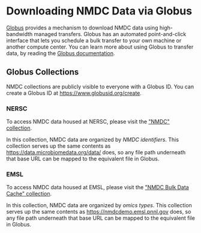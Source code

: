 # Downloading NMDC Data via Globus

[Globus](https://globus.org) provides a mechanism to download NMDC data using high-bandwidth managed transfers. Globus has an automated point-and-click interface that lets you schedule a bulk transfer to your own machine or another compute center. You can learn more about using Globus to transfer data, by reading the [Globus documentation](https://www.globus.org/data-transfer).

## Globus Collections

NMDC collections are publicly visible to everyone with a Globus ID. You can create a Globus ID at https://www.globusid.org/create.

### NERSC

To access NMDC data housed at NERSC, please visit the ["NMDC" collection](https://app.globus.org/file-manager?origin_id=72dd396a-2242-11ec-a0a4-6b21ca6daf73&origin_path=%2F).

In this collection, NMDC data are organized by _NMDC identifiers_. This collection serves up the same contents as https://data.microbiomedata.org/data/ does, so any file path underneath that base URL can be mapped to the equivalent file in Globus.

### EMSL

To access NMDC data housed at EMSL, please visit the ["NMDC Bulk Data Cache" collection](https://app.globus.org/file-manager?origin_id=07de22e4-6c17-4bd2-86bc-49fe5ddb2070&origin_path=%2F).

In this collection, NMDC data are organized by _omics types_. This collection serves up the same contents as https://nmdcdemo.emsl.pnnl.gov does, so any file path underneath that base URL can be mapped to the equivalent file in Globus.
